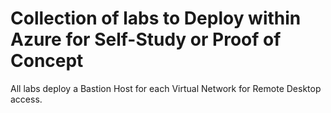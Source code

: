 # Collection of labs to Deploy within Azure for Self-Study or Proof of Concept

All labs deploy a Bastion Host for each Virtual Network for Remote Desktop access.

